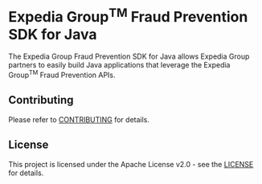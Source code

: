 # Expedia Group<sup>TM</sup> Fraud Prevention SDK for Java
The Expedia Group Fraud Prevention SDK for Java allows Expedia Group partners to easily build Java applications that leverage the Expedia Group<sup>TM</sup> Fraud Prevention APIs.

## Contributing
Please refer to [CONTRIBUTING](CONTRIBUTING.md) for details.

## License
This project is licensed under the Apache License v2.0 - see the [LICENSE](LICENSE) for details.

